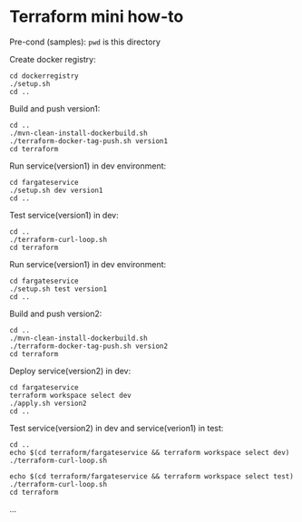 # Terraform mini how-to

Pre-cond (samples): `pwd` is this directory

Create docker registry:

    cd dockerregistry
    ./setup.sh
    cd ..

Build and push version1:

    cd ..
    ./mvn-clean-install-dockerbuild.sh
    ./terraform-docker-tag-push.sh version1
    cd terraform

Run service(version1) in dev environment:

    cd fargateservice
    ./setup.sh dev version1
    cd ..
    
Test service(version1) in dev:

    cd ..
    ./terraform-curl-loop.sh
    cd terraform

Run service(version1) in dev environment:

    cd fargateservice
    ./setup.sh test version1
    cd ..

Build and push version2:

    cd ..
    ./mvn-clean-install-dockerbuild.sh
    ./terraform-docker-tag-push.sh version2
    cd terraform

Deploy service(version2) in dev:

    cd fargateservice
    terraform workspace select dev
    ./apply.sh version2
    cd ..

Test service(version2) in dev and service(verion1) in test:

    cd ..
    echo $(cd terraform/fargateservice && terraform workspace select dev)
    ./terraform-curl-loop.sh
    
    echo $(cd terraform/fargateservice && terraform workspace select test)
    ./terraform-curl-loop.sh
    cd terraform

...
